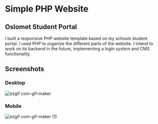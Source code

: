 # Simple PHP Website
## Oslomet Student Portal
I built a responsive PHP website template based on my schools student portal. I used PHP to organize
the different parts of the website. I intend to work on its backend in the future, implementing
a login system and CMS functionality.

## Screenshots
### Desktop
![ezgif com-gif-maker](https://user-images.githubusercontent.com/56070628/123542246-d8368180-d748-11eb-80c2-a884779ad11e.gif)

### Mobile
![ezgif com-gif-maker (1)](https://user-images.githubusercontent.com/56070628/123542334-6d397a80-d749-11eb-9117-285254c2ab3b.gif)

